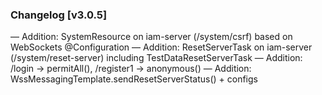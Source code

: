 ### Changelog [v3.0.5]
— Addition: SystemResource on iam-server (/system/csrf) based on WebSockets @Configuration
— Addition: ResetServerTask on iam-server (/system/reset-server) including TestDataResetServerTask
— Addition: /login -> permitAll(), /register1 -> anonymous()
— Addition: WssMessagingTemplate.sendResetServerStatus() + configs
